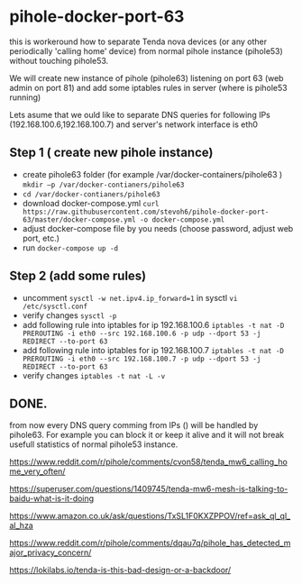 # pihole-docker-port-63
this is workeround how to separate Tenda nova devices (or any other periodically 'calling home' device) from normal pihole instance (pihole53) without touching pihole53.

We will create new instance of pihole (pihole63) listening on port 63 (web admin on port 81) and add some iptables rules in server (where is pihole53 running)

Lets asume that we ould like to separate DNS queries for following IPs (192.168.100.6,192.168.100.7) and server's network interface is eth0

## Step 1 ( create new pihole instance)
- create pihole63 folder (for example /var/docker-containers/pihole63 ) `mkdir –p /var/docker-contianers/pihole63`
- `cd /var/docker-contianers/pihole63`
- download docker-compose.yml `curl https://raw.githubusercontent.com/stevoh6/pihole-docker-port-63/master/docker-compose.yml -o docker-compose.yml`
- adjust docker-compose file by you needs (choose password, adjust web port, etc.)
- run `docker-compose up -d`

## Step 2 (add some rules)
- uncomment `sysctl -w net.ipv4.ip_forward=1` in sysctl `vi /etc/sysctl.conf`
- verify changes `sysctl -p`
- add following rule into iptables for ip 192.168.100.6 `iptables -t nat -D PREROUTING -i eth0 --src 192.168.100.6 -p udp --dport 53 -j REDIRECT --to-port 63` 
- add following rule into iptables for ip 192.168.100.7 `iptables -t nat -D PREROUTING -i eth0 --src 192.168.100.7 -p udp --dport 53 -j REDIRECT --to-port 63`
- verify changes `iptables -t nat -L -v`

## DONE. 
from now every DNS query comming from IPs () will be handled by pihole63.
For example you can block it or keep it alive and it will not break usefull statistics of normal pihole53 instance.


https://www.reddit.com/r/pihole/comments/cvon58/tenda_mw6_calling_home_very_often/

https://superuser.com/questions/1409745/tenda-mw6-mesh-is-talking-to-baidu-what-is-it-doing

https://www.amazon.co.uk/ask/questions/TxSL1F0KXZPPOV/ref=ask_ql_ql_al_hza

https://www.reddit.com/r/pihole/comments/dqau7q/pihole_has_detected_major_privacy_concern/

https://lokilabs.io/tenda-is-this-bad-design-or-a-backdoor/
